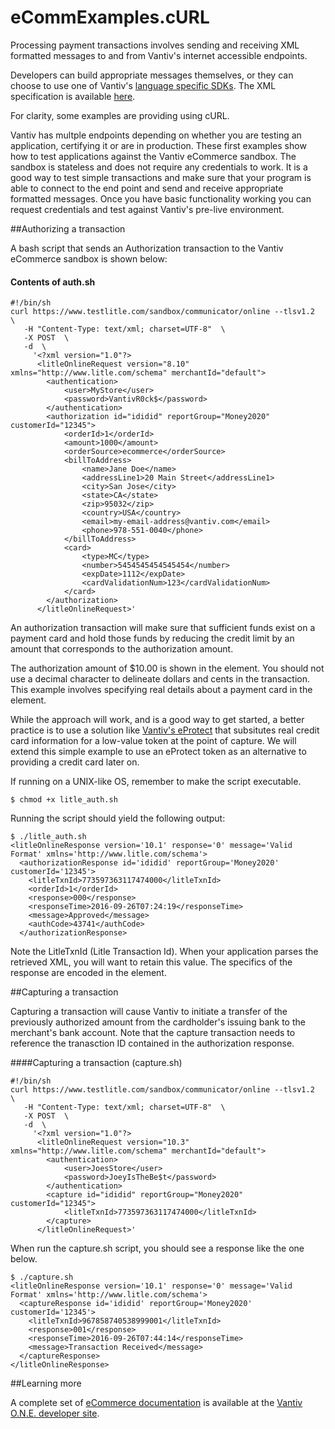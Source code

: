 # eCommExamples.cURL

Processing payment transactions involves sending and receiving XML formatted messages to and from Vantiv's internet accessible endpoints.

Developers can build appropriate messages themselves, or they can choose to use one of Vantiv's [language specific SDKs](https://developer.vantiv.com/community/ecommerce/pages/sdks).  The XML specification is available [here](https://developer.vantiv.com/docs/DOC-1172).

For clarity, some examples are providing using  cURL.

Vantiv has multple endpoints depending on whether you are testing an application, certifying it or are in production. These first examples show how to test applications against the Vantiv eCommerce sandbox. The sandbox is stateless and does not require any credentials to work. It is a good way to test simple transactions and make sure that your program is able to connect to the end point and send and receive appropriate formatted messages. Once you have basic functionality working you can request credentials and test against Vantiv's pre-live environment.

##Authorizing a transaction

A bash script that sends an Authorization transaction to the Vantiv eCommerce sandbox is shown below:

#### Contents of auth.sh

````
#!/bin/sh
curl https://www.testlitle.com/sandbox/communicator/online --tlsv1.2  \
   -H "Content-Type: text/xml; charset=UTF-8"  \
   -X POST  \
   -d  \
     '<?xml version="1.0"?>
      <litleOnlineRequest version="8.10" xmlns="http://www.litle.com/schema" merchantId="default">
        <authentication>
            <user>MyStore</user>
            <password>VantivR0ck$</password>
        </authentication>
        <authorization id="ididid" reportGroup="Money2020" customerId="12345">
            <orderId>1</orderId>
            <amount>1000</amount>
            <orderSource>ecommerce</orderSource>
            <billToAddress>
                <name>Jane Doe</name>
                <addressLine1>20 Main Street</addressLine1>
                <city>San Jose</city>
                <state>CA</state>
                <zip>95032</zip>
                <country>USA</country>
                <email>my-email-address@vantiv.com</email>
                <phone>978-551-0040</phone>
            </billToAddress>
            <card>
                <type>MC</type>
                <number>5454545454545454</number>
                <expDate>1112</expDate>
                <cardValidationNum>123</cardValidationNum>
            </card>
        </authorization>
      </litleOnlineRequest>'
````

An authorization transaction will make sure that sufficient funds exist on a payment card and hold those funds by reducing the credit limit by an amount that corresponds to the authorization amount.

The authorization amount of $10.00 is shown in the <amount> element. You should not use a decimal character to delineate dollars and cents in the transaction. This example involves specifying real details about a payment card in the <card> element. 

While the approach will work, and is a good way to get started, a better practice is to use a solution like [Vantiv's eProtect](https://developer.vantiv.com/docs/DOC-1203) that subsitutes real credit card information for a low-value token at the point of capture. We will extend this simple example to use an eProtect token as an alternative to providing a credit card later on.

If running on a UNIX-like OS, remember to make the script executable.

````
$ chmod +x litle_auth.sh
````

Running the script should yield the following output:

````
$ ./litle_auth.sh
<litleOnlineResponse version='10.1' response='0' message='Valid Format' xmlns='http://www.litle.com/schema'>
  <authorizationResponse id='ididid' reportGroup='Money2020' customerId='12345'>
    <litleTxnId>773597363117474000</litleTxnId>
    <orderId>1</orderId>
    <response>000</response>
    <responseTime>2016-09-26T07:24:19</responseTime>
    <message>Approved</message>
    <authCode>43741</authCode>
  </authorizationResponse>
````

Note the LitleTxnId (Litle Transaction Id). When your application parses the retrieved XML, you will want to retain this value. The specifics of the response are encoded in the <authorizationResponse> element. 

##Capturing a transaction

Capturing a transaction will cause Vantiv to initiate a transfer of the previously authorized amount from the cardholder's issuing bank to the merchant's bank account. Note that the capture transaction needs to reference the tranasction ID contained in the authorization response.

####Capturing a transaction (capture.sh)

````
#!/bin/sh
curl https://www.testlitle.com/sandbox/communicator/online --tlsv1.2  \
   -H "Content-Type: text/xml; charset=UTF-8"  \
   -X POST  \
   -d  \
     '<?xml version="1.0"?>
      <litleOnlineRequest version="10.3" xmlns="http://www.litle.com/schema" merchantId="default">
        <authentication>
            <user>JoesStore</user>
            <password>JoeyIsTheBe$t</password>
        </authentication>
        <capture id="ididid" reportGroup="Money2020" customerId="12345">
            <litleTxnId>773597363117474000</litleTxnId>
        </capture>
      </litleOnlineRequest>'
````

When run the capture.sh script, you should see a response like the one below.

````
$ ./capture.sh
<litleOnlineResponse version='10.1' response='0' message='Valid Format' xmlns='http://www.litle.com/schema'>
  <captureResponse id='ididid' reportGroup='Money2020' customerId='12345'>
    <litleTxnId>967858740538999001</litleTxnId>
    <response>001</response>
    <responseTime>2016-09-26T07:44:14</responseTime>
    <message>Transaction Received</message>
  </captureResponse>
</litleOnlineResponse>
````

##Learning more

A complete set of [eCommerce documentation](https://developer.vantiv.com/community/ecommerce/pages/documentation) is available at the [Vantiv O.N.E. developer site](https://developer.vantiv.com/community/ecommerce/pages/documentation).







